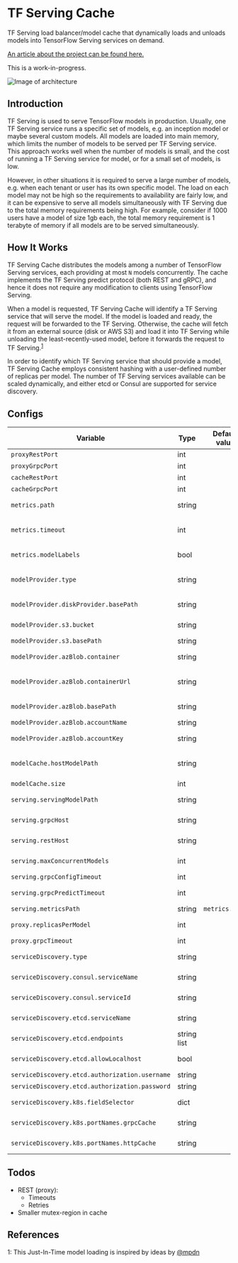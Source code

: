 # TF Serving Cache

TF Serving load balancer/model cache that dynamically loads and unloads models into TensorFlow Serving services on demand. 

[An article about the project can be found here.](https://medium.com/p/d3c4bb959d56)

This is a work-in-progress.

![Image of architecture](https://raw.githubusercontent.com/mKaloer/TFServingCache/master/docs/img/architecture.png)

## Introduction

TF Serving is used to serve TensorFlow models in production. Usually, one TF Serving service runs a specific set of models, e.g. an inception model or maybe several custom models. All models are loaded into main memory, which limits the number of models to be served per TF Serving service. This approach works well when the number of models is small, and the cost of running a TF Serving service for model, or for a small set of models, is low.

However, in other situations it is required to serve a large number of models, e.g. when each tenant or user has its own specific model. The load on each model may not be high so the requirements to availability are fairly low, and it can be expensive to serve all models simultaneously with TF Serving due to the total memory requirements being high. For example, consider if 1000 users have a model of size 1gb each, the total memory requirement is 1 terabyte of memory if all models are to be served simultaneously.

## How It Works

TF Serving Cache distributes the models among a number of TensorFlow Serving services, each providing at most `N` models concurrently. The cache implements the TF Serving predict protocol (both REST and gRPC), and hence it does not require any modification to clients using TensorFlow Serving.

When a model is requested, TF Serving Cache will identify a TF Serving service that will serve the model. If the model is loaded and ready, the request will be forwarded to the TF Serving. Otherwise, the cache will fetch it from an external source (disk or AWS S3) and load it into TF Serving while unloading the least-recently-used model, before it forwards the request to TF Serving.<sup>[1](#credits)</sup>

In order to identify which TF Serving service that should provide a model, TF Serving Cache employs consistent hashing with a user-defined number of replicas per model. The number of TF Serving services available can be scaled dynamically, and either etcd or Consul are supported for service discovery.

## Configs

| Variable                                       | Type        | Default value  | Description                                                                          |
| ---------------------------------------------- | ----------- | -------------- | ------------------------------------------------------------------------------------ |
| `proxyRestPort`                                | int         |                | HTTP port for the proxy service                                                      |
| `proxyGrpcPort`                                | int         |                | gRPC port for the proxy service                                                      |
| `cacheRestPort`                                | int         |                | HTTP port for the cache service                                                      |
| `cacheGrpcPort`                                | int         |                | gRPC port for the cache service                                                      |
| `metrics.path`                                 | string      |                | URL path where metrics are exposed                                                   |
| `metrics.timeout`                              | int         |                | Timeout (in second) for gathering metrics from TF Serving                            |
| `metrics.modelLabels`                          | bool        |                | Whether to expose model names and versions as metric labels                          |
| `modelProvider.type`                           | string      |                | The model provider service, either `diskProvider`, `s3Provider` or `azBlobProvider`  |
| `modelProvider.diskProvider.basePath`          | string      |                | The path to the disk model provider                                                  |
| `modelProvider.s3.bucket`                      | string      |                | The S3 bucket for the model provider                                                 |
| `modelProvider.s3.basePath`                    | string      |                | Prefix for S3 keys                                                                   |
| `modelProvider.azBlob.container`               | string      |                | The Azure storage container containing the models                                    |
| `modelProvider.azBlob.containerUrl`            | string      |                | The Azure storage container url (an alternative to `modelProvider.azBlob.container`) |
| `modelProvider.azBlob.basePath`                | string      |                | The model prefix for Azure blob keys                                                 |
| `modelProvider.azBlob.accountName`             | string      |                | The Azure storage account name                                                       |
| `modelProvider.azBlob.accountKey`              | string      |                | The Azure storage account access key                                                 |
| `modelCache.hostModelPath`                     | string      |                | The directory path specifying where the cached models are stored                     |
| `modelCache.size`                              | int         |                | The size of the cache in bytes                                                       |
| `serving.servingModelPath`                     | string      |                | The directory path where models are stored in TF Serving                             |
| `serving.grpcHost`                             | string      |                | The gRPC host for TF Serving, e.g. `localhost:8500`                                  |
| `serving.restHost`                             | string      |                | The REST host for TF Serving, e.g. `http://localhost:8501`                           |
| `serving.maxConcurrentModels`                  | int         |                | The number of models to be serving simultaneously                                    |
| `serving.grpcConfigTimeout`                    | int         |                | gRPC config timeout in seconds                                                       |
| `serving.grpcPredictTimeout`                   | int         |                | gRPC prediction timeout in seconds                                                   |
| `serving.metricsPath`                          | string      | `metrics.path` | Path to TF Serving metrics                                                           |
| `proxy.replicasPerModel`                       | int         |                | The number of nodes that should serve each model                                     |
| `proxy.grpcTimeout`                            | int         |                | Timeout for the gRPC proxy                                                           |
| `serviceDiscovery.type`                        | string      |                | The service discovery type to use. Either `consul`, `etcd`, or `k8s`                 |
| `serviceDiscovery.consul.serviceName`          | string      |                | The name to identify the TFServingCache service                                      |
| `serviceDiscovery.consul.serviceId`            | string      |                | The service id to identify the TFServingCache service                                |
| `serviceDiscovery.etcd.serviceName`            | string      |                | The service id to identify the TFServingCache service                                |
| `serviceDiscovery.etcd.endpoints`              | string list |                | The endpoints for the etcd service                                                   |
| `serviceDiscovery.etcd.allowLocalhost`         | bool        |                | Whether to allow localhost IPs for nodes                                             |
| `serviceDiscovery.etcd.authorization.username` | string      |                | etcd username                                                                        |
| `serviceDiscovery.etcd.authorization.password` | string      |                | etcd password                                                                        |
| `serviceDiscovery.k8s.fieldSelector`           | dict        |                | The fieldselector to identify TFServingCache services                                |
| `serviceDiscovery.k8s.portNames.grpcCache`     | string      |                | The name of the gRPC port of the cache                                               |
| `serviceDiscovery.k8s.portNames.httpCache`     | string      |                | The name of the HTTP port of the cache                                               |

## Todos

- REST (proxy):
  - Timeouts
  - Retries
- Smaller mutex-region in cache

## References

<a name="credits">1</a>: This Just-In-Time model loading is inspired by ideas by [@mpdn](https://github.com/mpdn)
